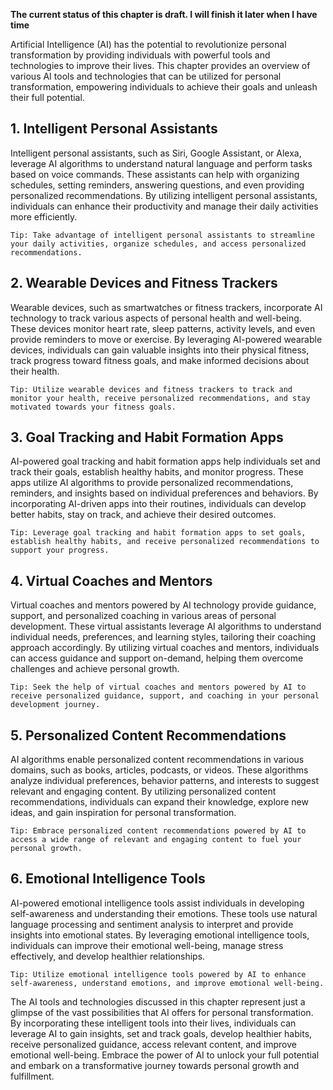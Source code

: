 **The current status of this chapter is draft. I will finish it later when I have time**

Artificial Intelligence (AI) has the potential to revolutionize personal transformation by providing individuals with powerful tools and technologies to improve their lives. This chapter provides an overview of various AI tools and technologies that can be utilized for personal transformation, empowering individuals to achieve their goals and unleash their full potential.

**1. Intelligent Personal Assistants**
--------------------------------------

Intelligent personal assistants, such as Siri, Google Assistant, or Alexa, leverage AI algorithms to understand natural language and perform tasks based on voice commands. These assistants can help with organizing schedules, setting reminders, answering questions, and even providing personalized recommendations. By utilizing intelligent personal assistants, individuals can enhance their productivity and manage their daily activities more efficiently.

`Tip: Take advantage of intelligent personal assistants to streamline your daily activities, organize schedules, and access personalized recommendations.`

**2. Wearable Devices and Fitness Trackers**
--------------------------------------------

Wearable devices, such as smartwatches or fitness trackers, incorporate AI technology to track various aspects of personal health and well-being. These devices monitor heart rate, sleep patterns, activity levels, and even provide reminders to move or exercise. By leveraging AI-powered wearable devices, individuals can gain valuable insights into their physical fitness, track progress toward fitness goals, and make informed decisions about their health.

`Tip: Utilize wearable devices and fitness trackers to track and monitor your health, receive personalized recommendations, and stay motivated towards your fitness goals.`

**3. Goal Tracking and Habit Formation Apps**
---------------------------------------------

AI-powered goal tracking and habit formation apps help individuals set and track their goals, establish healthy habits, and monitor progress. These apps utilize AI algorithms to provide personalized recommendations, reminders, and insights based on individual preferences and behaviors. By incorporating AI-driven apps into their routines, individuals can develop better habits, stay on track, and achieve their desired outcomes.

`Tip: Leverage goal tracking and habit formation apps to set goals, establish healthy habits, and receive personalized recommendations to support your progress.`

**4. Virtual Coaches and Mentors**
----------------------------------

Virtual coaches and mentors powered by AI technology provide guidance, support, and personalized coaching in various areas of personal development. These virtual assistants leverage AI algorithms to understand individual needs, preferences, and learning styles, tailoring their coaching approach accordingly. By utilizing virtual coaches and mentors, individuals can access guidance and support on-demand, helping them overcome challenges and achieve personal growth.

`Tip: Seek the help of virtual coaches and mentors powered by AI to receive personalized guidance, support, and coaching in your personal development journey.`

**5. Personalized Content Recommendations**
-------------------------------------------

AI algorithms enable personalized content recommendations in various domains, such as books, articles, podcasts, or videos. These algorithms analyze individual preferences, behavior patterns, and interests to suggest relevant and engaging content. By utilizing personalized content recommendations, individuals can expand their knowledge, explore new ideas, and gain inspiration for personal transformation.

`Tip: Embrace personalized content recommendations powered by AI to access a wide range of relevant and engaging content to fuel your personal growth.`

**6. Emotional Intelligence Tools**
-----------------------------------

AI-powered emotional intelligence tools assist individuals in developing self-awareness and understanding their emotions. These tools use natural language processing and sentiment analysis to interpret and provide insights into emotional states. By leveraging emotional intelligence tools, individuals can improve their emotional well-being, manage stress effectively, and develop healthier relationships.

`Tip: Utilize emotional intelligence tools powered by AI to enhance self-awareness, understand emotions, and improve emotional well-being.`

The AI tools and technologies discussed in this chapter represent just a glimpse of the vast possibilities that AI offers for personal transformation. By incorporating these intelligent tools into their lives, individuals can leverage AI to gain insights, set and track goals, develop healthier habits, receive personalized guidance, access relevant content, and improve emotional well-being. Embrace the power of AI to unlock your full potential and embark on a transformative journey towards personal growth and fulfillment.
